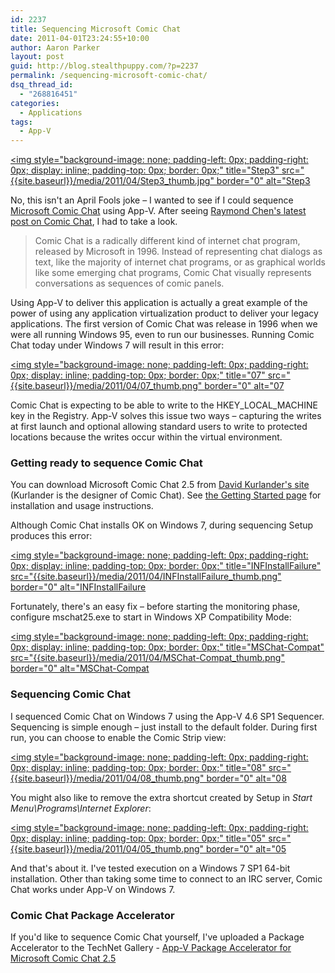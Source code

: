```yaml
---
id: 2237
title: Sequencing Microsoft Comic Chat
date: 2011-04-01T23:24:55+10:00
author: Aaron Parker
layout: post
guid: http://blog.stealthpuppy.com/?p=2237
permalink: /sequencing-microsoft-comic-chat/
dsq_thread_id:
  - "268816451"
categories:
  - Applications
tags:
  - App-V
---
```

[<img style="background-image: none; padding-left: 0px; padding-right: 0px; display: inline; padding-top: 0px; border: 0px;" title="Step3" src="{{site.baseurl}}/media/2011/04/Step3_thumb.jpg" border="0" alt="Step3]({{site.baseurl}}/media/2011/04/Step3.jpg)

No, this isn't an April Fools joke – I wanted to see if I could sequence [Microsoft Comic Chat](http://en.wikipedia.org/wiki/Microsoft_Comic_Chat) using App-V. After seeing [Raymond Chen's latest post on Comic Chat](http://blogs.msdn.com/b/oldnewthing/archive/2011/04/01/10148494.aspx), I had to take a look.

> Comic Chat is a radically different kind of internet chat program, released by Microsoft in 1996. Instead of representing chat dialogs as text, like the majority of internet chat programs, or as graphical worlds like some emerging chat programs, Comic Chat visually represents conversations as sequences of comic panels.

Using App-V to deliver this application is actually a great example of the power of using any application virtualization product to deliver your legacy applications. The first version of Comic Chat was release in 1996 when we were all running Windows 95, even to run our businesses. Running Comic Chat today under Windows 7 will result in this error:

[<img style="background-image: none; padding-left: 0px; padding-right: 0px; display: inline; padding-top: 0px; border: 0px;" title="07" src="{{site.baseurl}}/media/2011/04/07_thumb.png" border="0" alt="07]({{site.baseurl}}/media/2011/04/07.png)

Comic Chat is expecting to be able to write to the HKEY\_LOCAL\_MACHINE key in the Registry. App-V solves this issue two ways – capturing the writes at first launch and optional allowing standard users to write to protected locations because the writes occur within the virtual environment.

### Getting ready to sequence Comic Chat

You can download Microsoft Comic Chat 2.5 from [David Kurlander's site](http://kurlander.net/DJ/Projects/ComicChat/resources.html) (Kurlander is the designer of Comic Chat). See [the Getting Started page](http://kurlander.net/DJ/Projects/ComicChat/GettingStarted.html) for installation and usage instructions.

Although Comic Chat installs OK on Windows 7, during sequencing Setup produces this error:

[<img style="background-image: none; padding-left: 0px; padding-right: 0px; display: inline; padding-top: 0px; border: 0px;" title="INFInstallFailure" src="{{site.baseurl}}/media/2011/04/INFInstallFailure_thumb.png" border="0" alt="INFInstallFailure]({{site.baseurl}}/media/2011/04/INFInstallFailure.png)

Fortunately, there's an easy fix – before starting the monitoring phase, configure mschat25.exe to start in Windows XP Compatibility Mode:

[<img style="background-image: none; padding-left: 0px; padding-right: 0px; display: inline; padding-top: 0px; border: 0px;" title="MSChat-Compat" src="{{site.baseurl}}/media/2011/04/MSChat-Compat_thumb.png" border="0" alt="MSChat-Compat]({{site.baseurl}}/media/2011/04/MSChat-Compat.png)

### Sequencing Comic Chat

I sequenced Comic Chat on Windows 7 using the App-V 4.6 SP1 Sequencer. Sequencing is simple enough – just install to the default folder. During first run, you can choose to enable the Comic Strip view:

[<img style="background-image: none; padding-left: 0px; padding-right: 0px; display: inline; padding-top: 0px; border: 0px;" title="08" src="{{site.baseurl}}/media/2011/04/08_thumb.png" border="0" alt="08]({{site.baseurl}}/media/2011/04/08.png)

You might also like to remove the extra shortcut created by Setup in _Start Menu\Programs\Internet Explorer_:

[<img style="background-image: none; padding-left: 0px; padding-right: 0px; display: inline; padding-top: 0px; border: 0px;" title="05" src="{{site.baseurl}}/media/2011/04/05_thumb.png" border="0" alt="05]({{site.baseurl}}/media/2011/04/05.png)

And that's about it. I've tested execution on a Windows 7 SP1 64-bit installation. Other than taking some time to connect to an IRC server, Comic Chat works under App-V on Windows 7.

### Comic Chat Package Accelerator

If you'd like to sequence Comic Chat yourself, I've uploaded a Package Accelerator to the TechNet Gallery - [App-V Package Accelerator for Microsoft Comic Chat 2.5](http://gallery.technet.microsoft.com/Package-Accelerator-for-97080d2c)